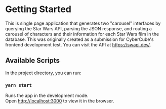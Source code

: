 # Getting Started

This is single page application that generates two "carousel" interfaces by querying the Star Wars API, parsing the JSON response, and routing a carousel of characters and their information for each Star Wars film in the database. This was originally created as a submission for CyberCube's frontend development test. You can visit the API at https://swapi.dev/.

## Available Scripts

In the project directory, you can run:

### `yarn start`

Runs the app in the development mode.\
Open [http://localhost:3000](http://localhost:3000) to view it in the browser.